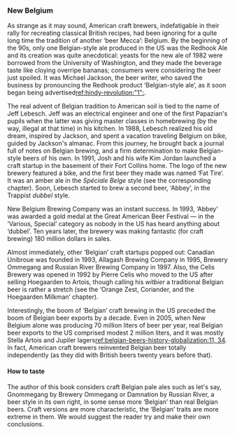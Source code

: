 ### New Belgium

As strange as it may sound, American craft brewers, indefatigable in their rally for recreating classical British recipes, had been ignoring for a quite long time the tradition of another ‘beer Mecca’: Belgium. By the beginning of the 90s, only one Belgian-style ale produced in the US was the Redhook Ale and its creation was quite anecdotical: yeasts for the new ale of 1982 were borrowed from the University of Washington, and they made the beverage taste like cloying overripe bananas; consumers were considering the beer just spoiled. It was Michael Jackson, the beer writer, who saved the business by pronouncing the Redhook product ‘Belgian-style ale’, as it soon began being advertised[ref:hindy-revolution:"1":]().

The real advent of Belgian tradition to American soil is tied to the name of Jeff Lebesch. Jeff was an electrical engineer and one of the first Papazian's pupils when the latter was giving master classes in homebrewing (by the way, illegal at that time) in his kitchen. In 1988, Lebesch realized his old dream, inspired by Jackson, and spent a vacation traveling Belgium on bike, guided by Jackson's almanac. From this journey, he brought back a journal full of notes on Belgian brewing, and a firm determination to make Belgian-style beers of his own. In 1991, Josh and his wife Kim Jordan launched a craft startup in the basement of their Fort Collins home. The logo of the new brewery featured a bike, and the first beer they made was named ‘Fat Tire’. It was an amber ale in the *Spéciale Belge* style (see the corresponding chapter). Soon, Lebesch started to brew a second beer, ‘Abbey’, in the Trappist *dubbel* style.

New Belgium Brewing Company was an instant success. In 1993, ‘Abbey’ was awarded a gold medal at the Great American Beer Festival — in the ‘Various, Special’ category as nobody in the US has heard anything about ‘dubbel’. Ten years later, the brewery was making fantastic (for craft brewing) 180 million dollars in sales.

Almost immediately, other ‘Belgian’ craft startups popped out: Canadian Unibroue was founded in 1993, Allagash Brewing Company in 1995, Brewery Ommegang and Russian River Brewing Company in 1997. Also, the Celis Brewery was opened in 1992 by Pierre Celis who moved to the US after selling Hoegaarden to Artois, though calling his *witbier* a traditional Belgian beer is rather a stretch (see the ‘Orange Zest, Coriander, and the Hoegaarden Milkman’ chapter).

Interestingly, the boom of ‘Belgian’ craft brewing in the US preceded the boom of Belgian beer exports by a decade. Even in 2005, when New Belgium alone was producing 70 million liters of beer per year, real Belgian beer exports to the US comprised modest 2 million liters, and it was mostly Stella Artois and Jupiler lagers[ref:belgian-beers-history-globalization:11, 34](). In fact, American craft brewers reinvented Belgian beer totally independently (as they did with British beers twenty years before that).

#### How to taste

The author of this book considers craft Belgian pale ales such as let's say, Gnommegang by Brewery Ommegang or Damnation by Russian River, a beer style in its own right, in some sense more ‘Belgian’ than real Belgian beers. Craft versions are more characteristic, the ‘Belgian’ traits are more extreme in them. We would suggest the reader try and make their own conclusions.